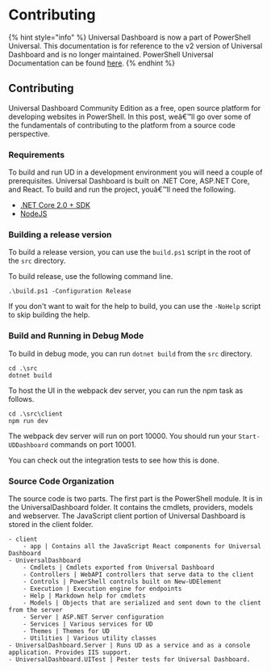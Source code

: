 # Contributing

{% hint style="info" %}
Universal Dashboard is now a part of PowerShell Universal. This documentation is for reference to the v2 version of Universal Dashboard and is no longer maintained. PowerShell Universal Documentation can be found [here](https://docs.ironmansoftware.com).
{% endhint %}

## Contributing

Universal Dashboard Community Edition as a free, open source platform for developing websites in PowerShell. In this post, weâ€™ll go over some of the fundamentals of contributing to the platform from a source code perspective.

### Requirements

To build and run UD in a development environment you will need a couple of prerequisites. Universal Dashboard is built on .NET Core, ASP.NET Core, and React. To build and run the project, youâ€™ll need the following.

* [.NET Core 2.0 + SDK](https://www.microsoft.com/net/download/windows)
* [NodeJS](https://nodejs.org/en/)

### Building a release version

To build a release version, you can use the `build.ps1` script in the root of the `src` directory.

To build release, use the following command line.

```text
.\build.ps1 -Configuration Release
```

If you don't want to wait for the help to build, you can use the `-NoHelp` script to skip building the help.

### Build and Running in Debug Mode

To build in debug mode, you can run `dotnet build` from the `src` directory.

```text
cd .\src
dotnet build
```

To host the UI in the webpack dev server, you can run the npm task as follows.

```text
cd .\src\client
npm run dev
```

The webpack dev server will run on port 10000. You should run your `Start-UDDashboard` commands on port 10001.

You can check out the integration tests to see how this is done.

### Source Code Organization

The source code is two parts. The first part is the PowerShell module. It is in the UniversalDashboard folder. It contains the cmdlets, providers, models and webserver. The JavaScript client portion of Universal Dashboard is stored in the client folder.

```text
- client 
    - app | Contains all the JavaScript React components for Universal Dashboard
- UniversalDashboard
    - Cmdlets | Cmdlets exported from Universal Dashboard
    - Controllers | WebAPI controllers that serve data to the client 
    - Controls | PowerShell controls built on New-UDElement
    - Execution | Execution engine for endpoints
    - Help | Markdown help for cmdlets
    - Models | Objects that are serialized and sent down to the client from the server
    - Server | ASP.NET Server configuration
    - Services | Various services for UD
    - Themes | Themes for UD
    - Utilities | Various utility classes 
- UniversalDashboard.Server | Runs UD as a service and as a console application. Provides IIS support. 
- UniversalDashboard.UITest | Pester tests for Universal Dashboard.
```

